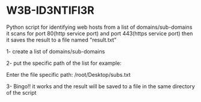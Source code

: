 # W3B-ID3NTIFI3R

Python script for identifying web hosts from a list of domains/sub-domains it scans for port 80(http service port) and port 443(https service port) then it saves the result to a file named "result.txt"

1- create a list of domains/sub-domains 

2- put the specific path of the list for example:

Enter the file specific path: /root/Desktop/subs.txt

3- Bingo!! it works and the result will be saved to a file in the same directory of the script 
